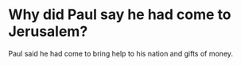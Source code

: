 # Why did Paul say he had come to Jerusalem?

Paul said he had come to bring help to his nation and gifts of money.
